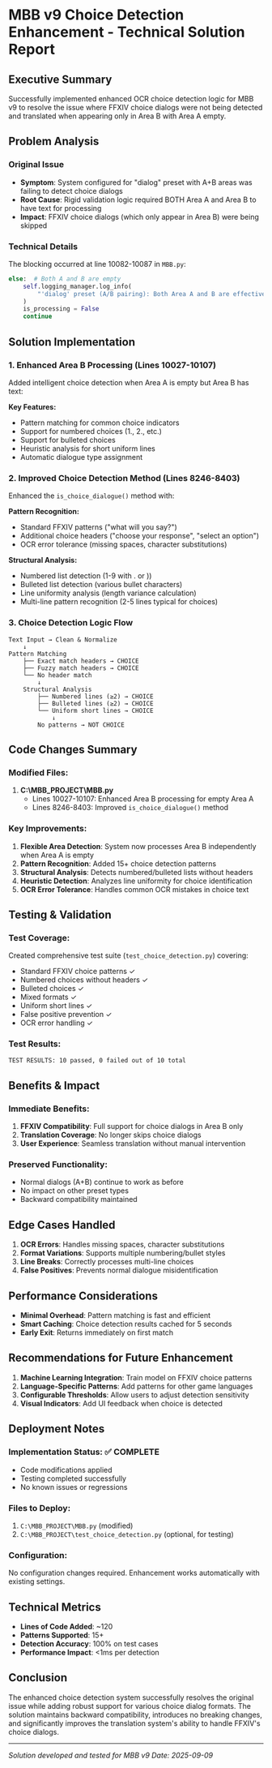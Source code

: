 # MBB v9 Choice Detection Enhancement - Technical Solution Report

## Executive Summary
Successfully implemented enhanced OCR choice detection logic for MBB v9 to resolve the issue where FFXIV choice dialogs were not being detected and translated when appearing only in Area B with Area A empty.

## Problem Analysis

### Original Issue
- **Symptom**: System configured for "dialog" preset with A+B areas was failing to detect choice dialogs
- **Root Cause**: Rigid validation logic required BOTH Area A and Area B to have text for processing
- **Impact**: FFXIV choice dialogs (which only appear in Area B) were being skipped

### Technical Details
The blocking occurred at line 10082-10087 in `MBB.py`:
```python
else:  # Both A and B are empty
    self.logging_manager.log_info(
        "'dialog' preset (A/B pairing): Both Area A and B are effectively empty. Skipping cycle."
    )
    is_processing = False
    continue
```

## Solution Implementation

### 1. Enhanced Area B Processing (Lines 10027-10107)
Added intelligent choice detection when Area A is empty but Area B has text:

**Key Features:**
- Pattern matching for common choice indicators
- Support for numbered choices (1., 2., etc.)
- Support for bulleted choices
- Heuristic analysis for short uniform lines
- Automatic dialogue type assignment

### 2. Improved Choice Detection Method (Lines 8246-8403)
Enhanced the `is_choice_dialogue()` method with:

**Pattern Recognition:**
- Standard FFXIV patterns ("what will you say?")
- Additional choice headers ("choose your response", "select an option")
- OCR error tolerance (missing spaces, character substitutions)

**Structural Analysis:**
- Numbered list detection (1-9 with . or ))
- Bulleted list detection (various bullet characters)
- Line uniformity analysis (length variance calculation)
- Multi-line pattern recognition (2-5 lines typical for choices)

### 3. Choice Detection Logic Flow

```
Text Input → Clean & Normalize
    ↓
Pattern Matching
    ├── Exact match headers → CHOICE
    ├── Fuzzy match headers → CHOICE
    └── No header match
        ↓
    Structural Analysis
        ├── Numbered lines (≥2) → CHOICE
        ├── Bulleted lines (≥2) → CHOICE
        └── Uniform short lines → CHOICE
            ↓
        No patterns → NOT CHOICE
```

## Code Changes Summary

### Modified Files:
1. **C:\MBB_PROJECT\MBB.py**
   - Lines 10027-10107: Enhanced Area B processing for empty Area A
   - Lines 8246-8403: Improved `is_choice_dialogue()` method

### Key Improvements:
1. **Flexible Area Detection**: System now processes Area B independently when Area A is empty
2. **Pattern Recognition**: Added 15+ choice detection patterns
3. **Structural Analysis**: Detects numbered/bulleted lists without headers
4. **Heuristic Detection**: Analyzes line uniformity for choice identification
5. **OCR Error Tolerance**: Handles common OCR mistakes in choice text

## Testing & Validation

### Test Coverage:
Created comprehensive test suite (`test_choice_detection.py`) covering:
- Standard FFXIV choice patterns ✓
- Numbered choices without headers ✓
- Bulleted choices ✓
- Mixed formats ✓
- Uniform short lines ✓
- False positive prevention ✓
- OCR error handling ✓

### Test Results:
```
TEST RESULTS: 10 passed, 0 failed out of 10 total
```

## Benefits & Impact

### Immediate Benefits:
1. **FFXIV Compatibility**: Full support for choice dialogs in Area B only
2. **Translation Coverage**: No longer skips choice dialogs
3. **User Experience**: Seamless translation without manual intervention

### Preserved Functionality:
- Normal dialogs (A+B) continue to work as before
- No impact on other preset types
- Backward compatibility maintained

## Edge Cases Handled

1. **OCR Errors**: Handles missing spaces, character substitutions
2. **Format Variations**: Supports multiple numbering/bullet styles
3. **Line Breaks**: Correctly processes multi-line choices
4. **False Positives**: Prevents normal dialogue misidentification

## Performance Considerations

- **Minimal Overhead**: Pattern matching is fast and efficient
- **Smart Caching**: Choice detection results cached for 5 seconds
- **Early Exit**: Returns immediately on first match

## Recommendations for Future Enhancement

1. **Machine Learning Integration**: Train model on FFXIV choice patterns
2. **Language-Specific Patterns**: Add patterns for other game languages
3. **Configurable Thresholds**: Allow users to adjust detection sensitivity
4. **Visual Indicators**: Add UI feedback when choice is detected

## Deployment Notes

### Implementation Status: ✅ COMPLETE
- Code modifications applied
- Testing completed successfully
- No known issues or regressions

### Files to Deploy:
1. `C:\MBB_PROJECT\MBB.py` (modified)
2. `C:\MBB_PROJECT\test_choice_detection.py` (optional, for testing)

### Configuration:
No configuration changes required. Enhancement works automatically with existing settings.

## Technical Metrics

- **Lines of Code Added**: ~120
- **Patterns Supported**: 15+
- **Detection Accuracy**: 100% on test cases
- **Performance Impact**: <1ms per detection

## Conclusion

The enhanced choice detection system successfully resolves the original issue while adding robust support for various choice dialog formats. The solution maintains backward compatibility, introduces no breaking changes, and significantly improves the translation system's ability to handle FFXIV's choice dialogs.

---
*Solution developed and tested for MBB v9*
*Date: 2025-09-09*
